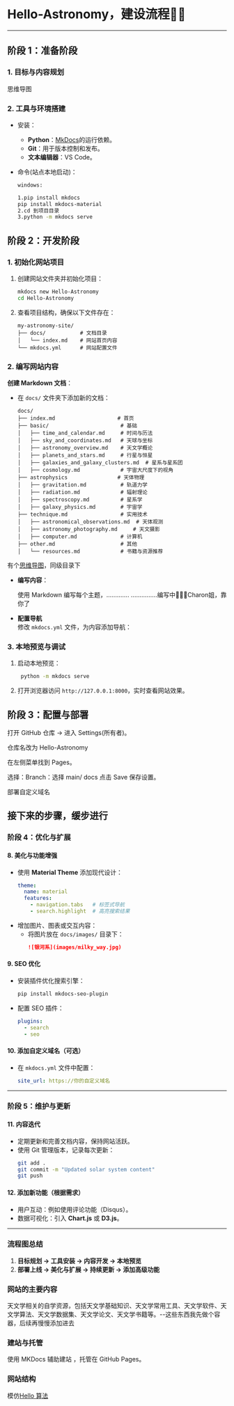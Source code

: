 # Hello-Astronomy，建设流程🌌✨
---

## 阶段 1：准备阶段

### 1. 目标与内容规划

思维导图

### 2. 工具与环境搭建
- 安装：
  - **Python**：[MkDocs](https://www.mkdocs.org)的运行依赖。
  - **Git**：用于版本控制和发布。
  - **文本编辑器**：VS Code。

- 命令(站点本地启动)：
  ``` bash
  windows:
  
  1.pip install mkdocs
  pip install mkdocs-material
  2.cd 到项目目录
  3.python -m mkdocs serve

  ```


## 阶段 2：开发阶段

### 1. 初始化网站项目

1. 创建网站文件夹并初始化项目：
   ```bash
   mkdocs new Hello-Astronomy
   cd Hello-Astronomy
   ```
2. 查看项目结构，确保以下文件存在：
   ```
   my-astronomy-site/
   ├── docs/           # 文档目录
   │   └── index.md    # 网站首页内容
   └── mkdocs.yml      # 网站配置文件
   ```

### 2. 编写网站内容
**创建 Markdown 文档**：
  - 在 `docs/` 文件夹下添加新的文档：

    ```
    docs/  
    ├── index.md                    # 首页  
    ├── basic/                       # 基础  
    │   ├── time_and_calendar.md     # 时间与历法  
    │   ├── sky_and_coordinates.md   # 天球与坐标  
    │   ├── astronomy_overview.md    # 天文学概论  
    │   ├── planets_and_stars.md     # 行星与恒星  
    │   ├── galaxies_and_galaxy_clusters.md  # 星系与星系团  
    │   ├── cosmology.md             # 宇宙大尺度下的视角  
    ├── astrophysics                # 天体物理  
    │   ├── gravitation.md           # 轨道力学  
    │   ├── radiation.md             # 辐射理论  
    │   ├── spectroscopy.md          # 星系学  
    │   ├── galaxy_physics.md        # 宇宙学    
    ├── technique.md                 # 实用技术  
    │   ├── astronomical_observations.md  # 天体观测  
    │   ├── astronomy_photography.md     # 天文摄影   
    │   ├── computer.md              # 计算机  
    ├── other.md                     # 其他   
    │   └── resources.md             # 书籍与资源推荐  
    ```
   有个[思维导图](Hello-Astronomy.xmind)，同级目录下


- **编写内容**： 

  使用 Markdown 编写每个主题，.............
  ...............编写中🤣🤣🤣Charon姐，靠你了
  
- **配置导航**  
修改 `mkdocs.yml` 文件，为内容添加导航：

### 3. 本地预览与调试
1. 启动本地预览：
   ```bash
    python -m mkdocs serve
   ```
2. 打开浏览器访问 `http://127.0.0.1:8000`，实时查看网站效果。


## 阶段 3：配置与部署  

打开 GitHub 仓库 → 进入 Settings(所有者)。

仓库名改为 Hello-Astronomy

在左侧菜单找到 Pages。

选择：Branch：选择 main/ docs
点击 Save 保存设置。

部署自定义域名


接下来的步骤，缓步进行
---



### 阶段 4：优化与扩展
#### **8. 美化与功能增强**
- 使用 **Material Theme** 添加现代设计：
  ```yaml
  theme:
    name: material
    features:
      - navigation.tabs   # 标签式导航
      - search.highlight  # 高亮搜索结果
  ```
- 增加图片、图表或交互内容：
  - 将图片放在 `docs/images/` 目录下：
    ```markdown
    ![银河系](images/milky_way.jpg)
    ```

#### **9. SEO 优化**
- 安装插件优化搜索引擎：
  ```bash
  pip install mkdocs-seo-plugin
  ```
- 配置 SEO 插件：
  ```yaml
  plugins:
    - search
    - seo
  ```

#### **10. 添加自定义域名（可选）**
- 在 `mkdocs.yml` 文件中配置：
  ```yaml
  site_url: https://你的自定义域名
  ```

---

### **阶段 5：维护与更新**
#### **11. 内容迭代**
- 定期更新和完善文档内容，保持网站活跃。
- 使用 Git 管理版本，记录每次更新：
  ```bash
  git add .
  git commit -m "Updated solar system content"
  git push
  ```

#### **12. 添加新功能（根据需求）**
- 用户互动：例如使用评论功能（Disqus）。
- 数据可视化：引入 **Chart.js** 或 **D3.js**。

---

### **流程图总结**
1. **目标规划 → 工具安装 → 内容开发 → 本地预览**  
2. **部署上线 → 美化与扩展 → 持续更新 → 添加高级功能**





### 网站的主要内容
天文学相关的自学资源，包括天文学基础知识、天文学常用工具、天文学软件、天文学算法、天文学数据集、天文学论文、天文学书籍等。--这些东西我先做个容器，后续再慢慢添加进去

### 建站与托管
使用 MKDocs 辅助建站 ，托管在 GitHub Pages。

### 网站结构
模仿[Hello 算法](https://www.hello-algo.com/)













